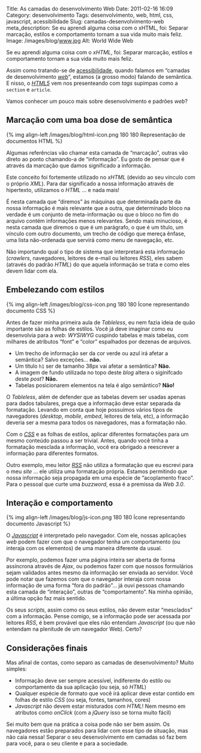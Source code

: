 Title: As camadas do desenvolvimento Web
Date: 2011-02-16 16:09
Category: desenvolvimento
Tags: desenvolvimento, web, html, css, javascript, acessibilidade
Slug: camadas-desenvolvimento-web
meta_description: Se eu aprendi alguma coisa com o xHTML, foi: Separar marcação, estilos e comportamento tornam a sua vida muito mais feliz.
Image: /images/blog/www.jpg
Alt: World Wide Web

Se eu aprendi alguma coisa com o _xHTML_, foi:
Separar marcação, estilos e comportamento tornam a sua vida muito mais
feliz.

<!-- PELICAN_END_SUMMARY -->

Assim como tratando-se de [acessibilidade][], quando falamos em “camadas
de desenvolvimento [*web*][]“, estamos (a grosso modo) falando de
semântica. E nisso, o [*HTML5*][] vem nos presenteando com _tags_
supimpas como a `section` e `article`.

Vamos conhecer um pouco mais sobre desenvolvimento e padrões _web_?

## Marcação com uma boa dose de semântica

{% img align-left /images/blog/html-icon.png 180 180 Representação de documentos HTML %}

Algumas referências vão chamar esta camada de “marcação”, outras vão direto ao
ponto chamando-a de “informação”. Eu gosto de pensar que é através da marcação
que damos significado a informação.

Este conceito foi fortemente utilizado no _xHTML_ (devido ao seu vínculo
com o próprio _XML_). Para dar significado a nossa informação através de
hipertexto, utilizamos o _HTML_ … e nada mais!

É nesta camada que “diremos” às máquinas que determinada parte da nossa
informação é mais relevante que a outra, que determinado bloco na
verdade é um conjunto de meta-informação ou que o bloco no fim do
arquivo contém informações menos relevantes. Sendo mais minucioso, é
nesta camada que diremos o que é um parágrafo, o que é um título, um
vínculo com outro documento, um trecho de código que mereça ênfase, uma
lista não-ordenada que servirá como menu de navegação, etc.

Não importando qual o tipo de sistema que interpretará esta informação
(_crawlers_, navegadores, leitores de e-mail ou leitores _RSS_), eles
sabem (através do padrão _HTML_) do que aquela informação se trata e
como eles devem lidar com ela.

## Embelezando com estilos

{% img align-left /images/blog/css-icon.png 180 180 Ícone representando documento CSS %}

Antes de fazer minha primeira
aula de _Tableless_, eu nem fazia ideia de quão importante são as folhas
de estilos. Você já deve imaginar como eu desenvolvia para a _web_:
_WYSIWYG_ cuspindo tabelas e mais tabelas, com milhares de atributos
“font” e “color” espalhados por dezenas de arquivos.

- Um trecho de informação ser da cor verde ou azul irá afetar a
  semântica? Salvo exceções… **não.**
- Um título `h1` ser de tamanho 38px vai afetar a semântica?
  **Não.**
- A imagem de fundo utilizada no topo deste _blog_ altera o
  siginifcado deste _post_? **Não.**
- Tabelas posicionarem elementos na tela é algo semântico? **Não!**

O _Tableless_, além de defender que as tabelas devem ser usadas apenas
para dados tabulares, prega que a informação deve estar separada da
formatação. Levando em conta que hoje possuímos vários tipos de
navegadores (_desktop_, _mobile_, _embed_, leitores de tela, etc), a
informação deveria ser a mesma para todos os navegadores, mas a
formatação não.

Com o [*CSS*][] e as folhas de estilos, aplicar diferentes formatações
para um mesmo conteúdo passou a ser trivial. Antes, quando você tinha a
formatação mesclada a informação, você era obrigado a reescrever a
informação para diferentes formatos.

Outro exemplo, meu leitor [*RSS*][] não utiliza a formatação que eu
escrevi para o meu _site_ … ele utiliza uma formatação própria. Estamos
permitindo que nossa informação seja propagada em uma espécie de
“acoplamento fraco”. Para o pessoal que curte uma _buzzword_, essa é a
premissa da _Web 3.0_.

## Interação e comportamento

{% img align-left /images/blog/js-icon.png 180 180 Ícone representando documento Javascript %}

O [*Javascript*][] é interpretado pelo navegador. Com ele, nossas aplicações _web_ podem
fazer com que o navegador tenha um comportamento (ou interaja com os
elementos) de uma maneira diferente da usual.

Por exemplo, podemos fazer uma página inteira ser aberta de forma
assíncrona através de _Ajax_, ou podemos fazer com que nossos
formulários sejam validados antes mesmo da informação ser enviada ao
servidor. Você pode notar que fazemos com que o navegador interaja com
nossa informação de uma forma “fora do padrão”… já ouvi pessoas chamando
esta camada de “interação”, outras de “comportamento”. Na minha opinião,
a última opção faz mais sentido.

Os seus _scripts_, assim como os seus estilos, não devem estar
“mesclados” com a informação. Pense comigo, se a informação pode ser
acessada por leitores _RSS_, é bem provável que eles não entendam
_Javascript_ (ou que não entendam na plenitude de um navegador Web).
Certo?

## Considerações finais

Mas afinal de contas, como separo as camadas de desenvolvimento? Muito
simples:

- Informação deve ser sempre acessível, indiferente do estilo ou
  comportamento da sua aplicação (ou seja, só _HTML_)
- Qualquer espécie de formato que você irá aplicar deve estar contido
  em folhas de estilo _CSS_ (ou seja, fontes, tamanhos, cores)
- _Javascript_ não devem estar misturados com _HTML_! Nem mesmo em
  atributos como _onClick_ (com a _jQuery_ isso se torna muito fácil)

Sei muito bem que na prática a coisa pode não ser bem assim. Os
navegadores estão preparados para lidar com esse tipo de situação, mas
não caia nessa! Separar o seu desenvolvimento em camadas só faz bem para
você, para o seu cliente e para a sociedade.

[acessibilidade]: {tag}acessibilidade "Leia mais sobre Acessibilidade"
[*web*]: {tag}web "Leia mais sobre Web"
[*html5*]: {tag}html5 "Leia mais sobre HTML5"
[*css*]: {tag}css3 "Leia mais sobre CSS3"
[*rss*]: {filename}o-que-e-rss.md "O que é RSS?"
[*javascript*]: {tag}javascript "Leia mais sobre Javascript"
